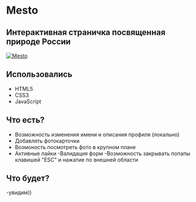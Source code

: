 # Mesto
## Интерактивная страничка посвященная природе России

[![Mesto](https://cdn.iconscout.com/icon/premium/png-128-thumb/link-1741098-1482052.png)](https://skatm4n.github.io/mesto/)

## Использовались
- HTML5
- CSS3
- JavaScript

## Что есть?
- Возможность изменения имени и описания профиля (локально)
- Добавлять фотокарточки
- Возмоность посмотреть фото в крупном плане
- Активные лайки
-Валидация форм
-Возможность закрывать попапы клавишей "ESC" и нажатие по внешней области

## Что будет?
-увидим))
